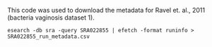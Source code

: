 This code was used to download the metadata for Ravel et. al., 2011 (bacteria vaginosis dataset 1).

```
esearch -db sra -query SRA022855 | efetch -format runinfo > SRA022855_run_metadata.csv
```
